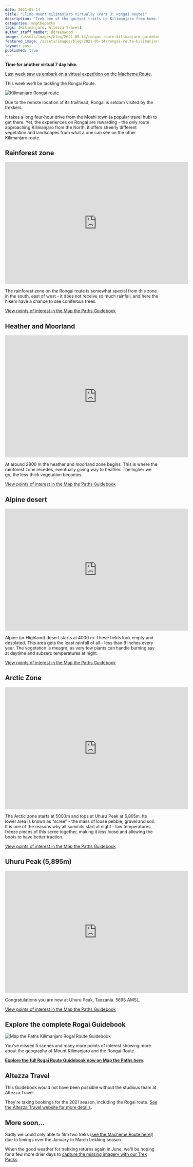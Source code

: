 ```yaml
---
date: 2021-05-14
title: "Climb Mount Kilimanjaro Virtually (Part 3: Rongai Route)"
description: "Trek one of the quitest trails up Kilimanjaro from home."
categories: mapthepaths
tags: [Kilimanjaro, Altezza Travel]
author_staff_member: dgreenwood
image: /assets/images/blog/2021-05-14/rongai-route-kilimanjaro-guidebook-meta.jpeg
featured_image: /assets/images/blog/2021-05-14/rongai-route-kilimanjaro-guidebook-sm.jpeg
layout: post
published: true
---
```


**Time for another virtual 7 day hike.**

[Last week saw us embark on a virtual expedition on the Macheme Route](/blog/2021/climbing-kilimanjaro-part-2-macheme).

This week we'll be tackling the Rongai Route.

<img class="img-fluid" src="/assets/images/blog/2021-05-14/rongai-route-kilimanjaro.jpeg" alt="Kilimanjaro Rongai route" title="Kilimanjaro Rongai route" />

Due to the remote location of its trailhead, Rongai is seldom visited by the trekkers.

It takes a long four-hour drive from the Moshi town (a popular travel hub) to get there. Yet, the experiences on Rongai are rewarding - the only route approaching Kilimanjaro from the North, it offers sheerly different vegetation and landscapes from what a one can see on the other Kilimanjaro route.   

## Rainforest zone

<iframe width="600" height="400" allowfullscreen style="border-style:none;" src="https://www.trekview.org/trekviewer.htm#panorama=https://www.trekview.org/assets/images/blog/2021-05-14/rainforest.jpeg&amp;autoLoad=true"></iframe>

The rainforest zone on the Rongai route is somewhat special from this zone in the south, east of west - it does not receive so much rainfall, and here the hikers have a chance to see coniferous trees.

[View points of interest in the Map the Paths Guidebook](https://www.mapthepaths.com/guidebook/1d8221a5-20f1-4b8d-ad2d-cd69604d70d2/scene/?image_key=bWMjR9RLwe7bTM1z2AuS5A)

## Heather and Moorland 

<iframe width="600" height="400" allowfullscreen style="border-style:none;" src="https://www.trekview.org/trekviewer.htm#panorama=https://www.trekview.org/assets/images/blog/2021-05-14/moorland.jpg&amp;autoLoad=true"></iframe>

At around 2800 m the heather and moorland zone begins. This is where the rainforest zone recedes, eventually giving way to heather. The higher we go, the less thick vegetation becomes.  

[View points of interest in the Map the Paths Guidebook](https://www.mapthepaths.com/guidebook/1d8221a5-20f1-4b8d-ad2d-cd69604d70d2/detail/?image_key=m5R6J6c1OOBy3sSEVRT2sQ)

## Alpine desert 

<iframe width="600" height="400" allowfullscreen style="border-style:none;" src="https://www.trekview.org/trekviewer.htm#panorama=https://www.trekview.org/assets/images/blog/2021-05-14/alpine.jpg&amp;autoLoad=true"></iframe>

Alpine (or Highland) desert starts at 4000 m. These fields look empty and desolated. This area gets the least rainfall of all - less than 8 inches every year. The vegetation is meagre, as very few plants can handle burning say at daytime and subzero temperatures at night.

[View points of interest in the Map the Paths Guidebook](https://www.mapthepaths.com/guidebook/1d8221a5-20f1-4b8d-ad2d-cd69604d70d2/scene/?image_key=ZCpmzEEdrGTbVmXzfTpdTR)

## Arctic Zone

<iframe width="600" height="400" allowfullscreen style="border-style:none;" src="https://www.trekview.org/trekviewer.htm#panorama=https://www.trekview.org/assets/images/blog/2021-05-14/arctic-zone.jpeg&amp;autoLoad=true"></iframe>

The Arctic zone starts at 5000m and tops at Uhuru Peak at 5,895m. Its lower area is known as “scree” - the mass of loose pebble, gravel and soil. It is one of the reasons why all summits start at night - low temperatures freeze pieces of this scree together, making it less loose and allowing the boots to have better traction. 

[View points of interest in the Map the Paths Guidebook](https://www.mapthepaths.com/guidebook/1d8221a5-20f1-4b8d-ad2d-cd69604d70d2/scene/?image_key=EYWw0gC3SJtOOPw5ezWpMF)

## Uhuru Peak (5,895m)

<iframe width="600" height="400" allowfullscreen style="border-style:none;" src="https://www.trekview.org/trekviewer.htm#panorama=https://www.trekview.org/assets/images/blog/2021-05-14/kili-uhuru-peak.jpeg&amp;autoLoad=true"></iframe>

Congratulations you are now at Uhuru Peak, Tanzania. 5895 AMSL.

[View points of interest in the Map the Paths Guidebook](https://www.mapthepaths.com/guidebook/6e613819-fe76-4516-8ac3-508ff0591cf7/detail/?image_key=lyi8NGDt2yZs4qLmUd7Hzq)

## Explore the complete Rogai Guidebook

<img class="img-fluid" src="/assets/images/blog/2021-05-14/rongai-route-kilimanjaro-guidebook-sm.jpeg" alt="Map the Paths Kilimanjaro Rogai Route Guidebook" title="Map the Paths Kilimanjaro Rogai Route Guidebook" />

You've missed 5 scenes and many more points of interest showing more about the geography of Mount Kilimanjaro and the Rongai Route.

[**Explore the full Rogai Route Guidebook now on Map the Paths here**](
https://www.mapthepaths.com/guidebook/1d8221a5-20f1-4b8d-ad2d-cd69604d70d2/detail/).

## Altezza Travel

This Guidebook would not have been possible without the studious team at Altezza Travel.

They're taking bookings for the 2021 season, including the Rogai route. [See the Altezza Travel website for more details](https://en.altezza.travel/).

## More soon...

Sadly we could only able to film two treks ([see the Macheme Route here](/blog/2021/climbing-kilimanjaro-part-2-macheme))) due to timings over the January to March trekking season. 

When the good weather for trekking returns again in June, we'll be hoping for a few more drier days to [capture the missing imagery with our Trek Packs](/trek-pack).